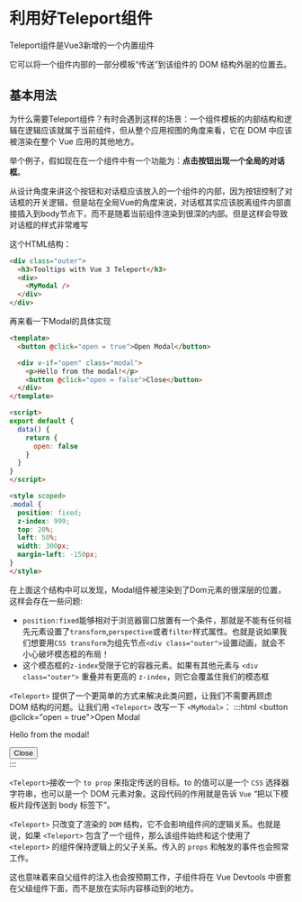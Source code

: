 # 利用好Teleport组件
Teleport组件是Vue3新增的一个内置组件

它可以将一个组件内部的一部分模板“传送”到该组件的 DOM 结构外层的位置去。

## 基本用法
为什么需要Teleport组件？有时会遇到这样的场景：一个组件模板的内部结构和逻辑在逻辑应该就属于当前组件，但从整个应用视图的角度来看，它在 DOM 中应该被渲染在整个 Vue 应用的其他地方。

举个例子，假如现在在一个组件中有一个功能为：**点击按钮出现一个全局的对话框**。

从设计角度来讲这个按钮和对话框应该放入的一个组件的内部，因为按钮控制了对话框的开关逻辑，但是站在全局Vue的角度来说，对话框其实应该脱离组件内部直接插入到body节点下，而不是随着当前组件渲染到很深的内部。但是这样会导致对话框的样式非常难写

这个HTML结构：
```html
<div class="outer">
  <h3>Tooltips with Vue 3 Teleport</h3>
  <div>
    <MyModal />
  </div>
</div>
```
再来看一下Modal的具体实现
```html
<template>
  <button @click="open = true">Open Modal</button>

  <div v-if="open" class="modal">
    <p>Hello from the modal!</p>
    <button @click="open = false">Close</button>
  </div>
</template>

<script>
export default {
  data() {
    return {
      open: false
    }
  }
}
</script>

<style scoped>
.modal {
  position: fixed;
  z-index: 999;
  top: 20%;
  left: 50%;
  width: 300px;
  margin-left: -150px;
}
</style>
```
在上面这个结构中可以发现，Modal组件被渲染到了Dom元素的很深层的位置，这样会存在一些问题:
- `position:fixed`能够相对于浏览器窗口放置有一个条件，那就是不能有任何祖先元素设置了`transform`,`perspective`或者`filter`样式属性。也就是说如果我们想要用`CSS transform`为组先节点`<div class="outer">`设置动画，就会不小心破坏模态框的布局！
- 这个模态框的`z-index`受限于它的容器元素。如果有其他元素与 `<div class="outer">` 重叠并有更高的 `z-index`，则它会覆盖住我们的模态框

`<Teleport>` 提供了一个更简单的方式来解决此类问题，让我们不需要再顾虑 DOM 结构的问题。让我们用 
`<Teleport>` 改写一下 `<MyModal>`：
:::html
<button @click="open = true">Open Modal</button>

<Teleport to="body">
  <div v-if="open" class="modal">
    <p>Hello from the modal!</p>
    <button @click="open = false">Close</button>
  </div>
</Teleport>
:::

`<Teleport>`接收一个 `to prop` 来指定传送的目标。to 的值可以是一个 `CSS` 选择器字符串，也可以是一个 DOM 元素对象。这段代码的作用就是告诉 `Vue` “把以下模板片段传送到 body 标签下”。

`<Teleport>` 只改变了渲染的 `DOM` 结构，它不会影响组件间的逻辑关系。也就是说，如果 `<Teleport>` 包含了一个组件，那么该组件始终和这个使用了 `<teleport>` 的组件保持逻辑上的父子关系。传入的 `props` 和触发的事件也会照常工作。

这也意味着来自父组件的注入也会按预期工作，子组件将在 Vue Devtools 中嵌套在父级组件下面，而不是放在实际内容移动到的地方。